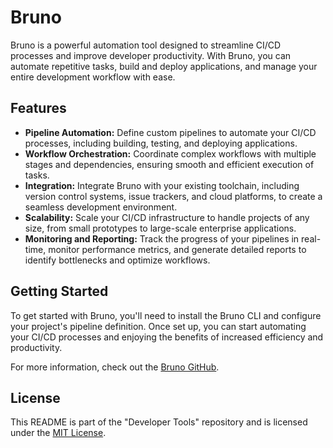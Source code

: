 # Bruno

Bruno is a powerful automation tool designed to streamline CI/CD processes and improve developer productivity. With Bruno, you can automate repetitive tasks, build and deploy applications, and manage your entire development workflow with ease.

## Features

- **Pipeline Automation:** Define custom pipelines to automate your CI/CD processes, including building, testing, and deploying applications.
- **Workflow Orchestration:** Coordinate complex workflows with multiple stages and dependencies, ensuring smooth and efficient execution of tasks.
- **Integration:** Integrate Bruno with your existing toolchain, including version control systems, issue trackers, and cloud platforms, to create a seamless development environment.
- **Scalability:** Scale your CI/CD infrastructure to handle projects of any size, from small prototypes to large-scale enterprise applications.
- **Monitoring and Reporting:** Track the progress of your pipelines in real-time, monitor performance metrics, and generate detailed reports to identify bottlenecks and optimize workflows.

## Getting Started

To get started with Bruno, you'll need to install the Bruno CLI and configure your project's pipeline definition. Once set up, you can start automating your CI/CD processes and enjoying the benefits of increased efficiency and productivity.

For more information, check out the [Bruno GitHub](https://github.com/usebruno/bruno).

## License

This README is part of the "Developer Tools" repository and is licensed under the [MIT License](../LICENSE).
